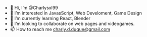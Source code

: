 - 👋 Hi, I’m @Charlysxl99
- 👀 I’m interested in JavasScript, Web Develoment, Game Design
- 🌱 I’m currently learning React, Blender
- 💞️ I’m looking to collaborate on web pages and videogames.
- 📫 How to reach me charly.d.duque@gmail.com

<!---
Charlysxl99/Charlysxl99 is a ✨ special ✨ repository because its `README.md` (this file) appears on your GitHub profile.
You can click the Preview link to take a look at your changes.
--->
